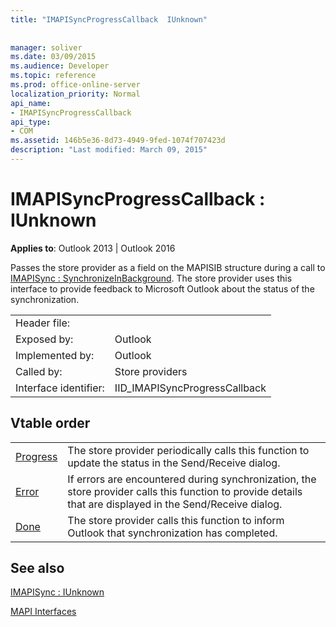 ```yaml
---
title: "IMAPISyncProgressCallback  IUnknown"
 
 
manager: soliver
ms.date: 03/09/2015
ms.audience: Developer
ms.topic: reference
ms.prod: office-online-server
localization_priority: Normal
api_name:
- IMAPISyncProgressCallback
api_type:
- COM
ms.assetid: 146b5e36-8d73-4949-9fed-1074f707423d
description: "Last modified: March 09, 2015"
---
```


# IMAPISyncProgressCallback : IUnknown

  
  
**Applies to**: Outlook 2013 | Outlook 2016 
  
Passes the store provider as a field on the MAPISIB structure during a call to [IMAPISync : SynchronizeInBackground](imapisyncsynchronizeinbackground.md). The store provider uses this interface to provide feedback to Microsoft Outlook about the status of the synchronization.
  
|||
|:-----|:-----|
|Header file:  <br/> ||
|Exposed by:  <br/> |Outlook  <br/> |
|Implemented by:  <br/> |Outlook  <br/> |
|Called by:  <br/> |Store providers  <br/> |
|Interface identifier:  <br/> |IID_IMAPISyncProgressCallback  <br/> |
   
## Vtable order

|||
|:-----|:-----|
|[Progress](imapisyncprogresscallback-progress.md) <br/> |The store provider periodically calls this function to update the status in the Send/Receive dialog.  <br/> |
|[Error](imapisyncprogresscallback-error.md) <br/> |If errors are encountered during synchronization, the store provider calls this function to provide details that are displayed in the Send/Receive dialog.  <br/> |
|[Done](imapisyncprogresscallback-done.md) <br/> |The store provider calls this function to inform Outlook that synchronization has completed.  <br/> |
   
## See also



[IMAPISync : IUnknown](imapisynciunknown.md)


[MAPI Interfaces](mapi-interfaces.md)

